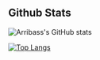 <!--
**arribass/arribass** is a ✨ _special_ ✨ repository because its `README.md` (this file) appears on your GitHub profile.

Here are some ideas to get you started:

- 🔭 I’m currently working on ...
- 🌱 I’m currently learning ...
- 👯 I’m looking to collaborate on ...
- 🤔 I’m looking for help with ...
- 💬 Ask me about ...
- 📫 How to reach me: ...
- ⚡ Fun fact: ...
- github-readme-stats-arribas.vercel.app
- 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
-->
## Github Stats

![Arribass's GitHub stats](https://github-readme-stats-arribas.vercel.app/api?username=arribass&show_icons=true&hide=contribs,issues&hide_border=true&theme=vue-dark)

[![Top Langs](https://github-readme-stats-arribas.vercel.app/api/top-langs/?username=arribass&layout=compact&hide_border=true&theme=vue-dark)](https://github.com/arribass/github-readme-stats)
